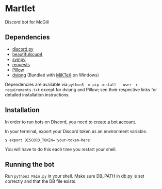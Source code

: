 # Martlet
Discord bot for McGill

## Dependencies

* [discord.py](https://github.com/Rapptz/discord.py)
* [beautifulsoup4](https://www.crummy.com/software/BeautifulSoup/)
* [sympy](https://github.com/sympy/sympy)
* [requests](https://pypi.python.org/pypi/requests/)
* [Pillow](https://github.com/python-pillow/Pillow)
* [dvipng](https://sourceforge.net/projects/dvipng/) (Bundled with [MiKTeX](https://miktex.org/) on Windows)

Dependencies are available via `python3 -m pip install --user -r requirements.txt` except for dvipng and Pillow; see their respective links for detailed installation instructions.

## Installation
In order to run bots on Discord, you need to [create a bot account](https://github.com/reactiflux/discord-irc/wiki/Creating-a-discord-bot-&-getting-a-token).

In your terminal, export your Discord token as an environment variable.
```
$ export DISCORD_TOKEN='your-token-here'
```
You will have to do this each time you restart your shell.

## Running the bot
Run `python3 Main.py` in your shell. Make sure DB_PATH in db.py is set correctly and that the DB file exists.
